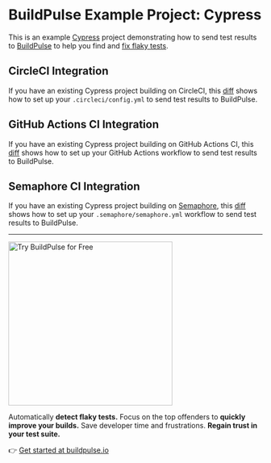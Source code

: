 # BuildPulse Example Project: Cypress

This is an example [Cypress](https://www.cypress.io) project demonstrating how to send test results to [BuildPulse](https://buildpulse.io) to help you find and [fix flaky tests](https://buildpulse.io/products/flaky-tests).

## CircleCI Integration

If you have an existing Cypress project building on CircleCI, this [diff](https://github.com/buildpulse/buildpulse-example-cypress/compare/pre-buildpulse...circle-ci) shows how to set up your `.circleci/config.yml` to send test results to BuildPulse.

## GitHub Actions CI Integration

If you have an existing Cypress project building on GitHub Actions CI, this [diff](https://github.com/buildpulse/buildpulse-example-cypress/compare/pre-buildpulse...github-actions) shows how to set up your GitHub Actions workflow to send test results to BuildPulse.

## Semaphore CI Integration

If you have an existing Cypress project building on [Semaphore](https://semaphoreci.com/), this [diff](https://github.com/buildpulse/buildpulse-example-cypress/compare/pre-buildpulse...semaphore) shows how to set up your `.semaphore/semaphore.yml` workflow to send test results to BuildPulse.

---

<p>
  <a href="https://buildpulse.io?utm_source=github.com&utm_campaign=example-repositories&utm_content=cypress-button">
    <img width="325" title="Automatically detect flaky Cypress tests with BuildPulse" alt="Try BuildPulse for Free" src="https://user-images.githubusercontent.com/2988/86935247-9f059b80-c10a-11ea-9579-575b357e70d6.png">
  </a>
</p>

Automatically **detect flaky tests.** Focus on the top offenders to **quickly improve your builds.** Save developer time and frustrations. **Regain trust in your test suite.**

👉 [Get started at buildpulse.io](https://buildpulse.io?utm_source=github.com&utm_campaign=example-repositories&utm_content=cypress-text-link)
